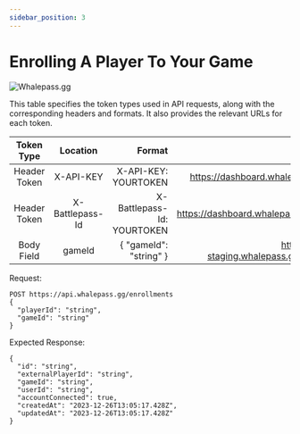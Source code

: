 ```yaml
---
sidebar_position: 3
---
```

# Enrolling A Player To Your Game

![Whalepass.gg](https://i.imgur.com/zwUqWaS.png)

This table specifies the token types used in API requests, along with the corresponding headers and formats. It also provides the relevant URLs for each token.

| Token Type   | Location         | Format                               | URLs                                         |
|:------------:|:---------------:|-------------------------------------:|---------------------------------------------:|
| Header Token | X-API-KEY        | X-API-KEY: YOURTOKEN                | https://dashboard.whalepass.gg/api-key      |
| Header Token | X-Battlepass-Id  | X-Battlepass-Id: YOURTOKEN          | https://dashboard.whalepass.gg/campaigns    |
| Body Field   | gameId           | { "gameId": "string" }              | https://dashboard-staging.whalepass.gg/game-actions |


Request:
```http
POST https://api.whalepass.gg/enrollments
{
  "playerId": "string", 
  "gameId": "string" 
}
```
Expected Response:
```http
{
  "id": "string",
  "externalPlayerId": "string",
  "gameId": "string",
  "userId": "string",
  "accountConnected": true,
  "createdAt": "2023-12-26T13:05:17.428Z",
  "updatedAt": "2023-12-26T13:05:17.428Z"
}
```
